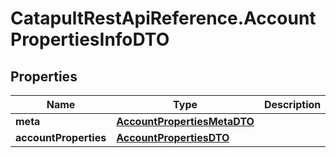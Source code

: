 # CatapultRestApiReference.AccountPropertiesInfoDTO

## Properties
Name | Type | Description | Notes
------------ | ------------- | ------------- | -------------
**meta** | [**AccountPropertiesMetaDTO**](AccountPropertiesMetaDTO.md) |  | 
**accountProperties** | [**AccountPropertiesDTO**](AccountPropertiesDTO.md) |  | 


